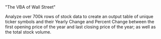 "The VBA of Wall Street"

Analyze over 700k rows of stock data to create an output table of unique ticker symbols and their Yearly Change and Percent Change between the first opening price of the year and last closing price of the year; as well as the total stock volume.
